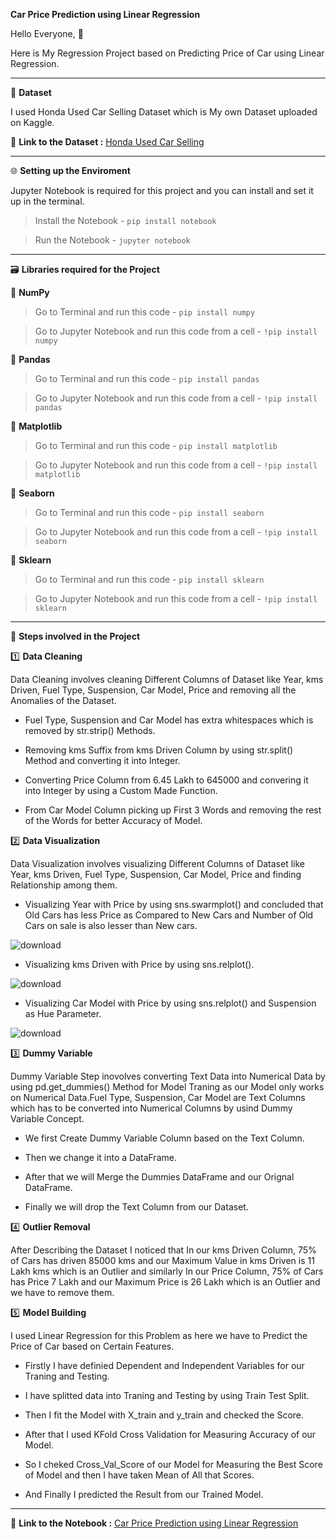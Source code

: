 **Car Price Prediction using Linear Regression**

Hello Everyone, 👋 

Here is My Regression Project based on Predicting Price of Car using Linear Regression.

------------------------------------

🔸 **Dataset**

I used Honda Used Car Selling Dataset which is My own Dataset uploaded on Kaggle.

📍 **Link to the Dataset :** [Honda Used Car Selling](https://www.kaggle.com/datasets/themrityunjaypathak/honda-car-selling)

-------------------------------------

🌐 **Setting up the Enviroment**

Jupyter Notebook is required for this project and you can install and set it up in the terminal.

> Install the Notebook - `pip install notebook`

> Run the Notebook - `jupyter notebook`

------------------------------------------

🗃️ **Libraries required for the Project**

🔸 **NumPy**

> Go to Terminal and run this code - `pip install numpy`

> Go to Jupyter Notebook and run this code from a cell - `!pip install numpy`

🔸 **Pandas**

> Go to Terminal and run this code - `pip install pandas`

> Go to Jupyter Notebook and run this code from a cell - `!pip install pandas`

🔸 **Matplotlib**

> Go to Terminal and run this code - `pip install matplotlib`

> Go to Jupyter Notebook and run this code from a cell - `!pip install matplotlib`

🔸 **Seaborn**

> Go to Terminal and run this code - `pip install seaborn`

> Go to Jupyter Notebook and run this code from a cell - `!pip install seaborn`

🔸 **Sklearn**

> Go to Terminal and run this code - `pip install sklearn`

> Go to Jupyter Notebook and run this code from a cell - `!pip install sklearn`

--------------------------------------------

📝 **Steps involved in the Project**

1️⃣ **Data Cleaning**

Data Cleaning involves cleaning Different Columns of Dataset like Year, kms Driven, Fuel Type, Suspension, Car Model, Price and removing all the Anomalies of the Dataset.

- Fuel Type, Suspension and Car Model has extra whitespaces which is removed by str.strip() Methods.

- Removing kms Suffix from kms Driven Column by using str.split() Method and converting it into Integer.

- Converting Price Column from 6.45 Lakh to 645000 and convering it into Integer by using a Custom Made Function.

- From Car Model Column picking up First 3 Words and removing the rest of the Words for better Accuracy of Model.

2️⃣ **Data Visualization**

Data Visualization involves visualizing Different Columns of Dataset like Year, kms Driven, Fuel Type, Suspension, Car Model, Price and finding Relationship among them.

- Visualizing Year with Price by using sns.swarmplot() and concluded that Old Cars has less Price as Compared to New Cars and Number of Old Cars on sale is also lesser than New cars.

![download](https://github.com/TheMrityunjayPathak/CarPricePrediction/assets/123563634/5e23ec76-ebe0-4f42-9d72-24b881eceeff)

- Visualizing kms Driven with Price by using sns.relplot().

![download](https://github.com/TheMrityunjayPathak/CarPricePrediction/assets/123563634/3d7c4b1f-a2b3-47c7-8e0d-86c49aa80313)

- Visualizing Car Model with Price by using sns.relplot() and Suspension as Hue Parameter.

![download](https://github.com/TheMrityunjayPathak/CarPricePrediction/assets/123563634/c5faa6d5-46ed-4995-82fe-ec042beca0e4)

3️⃣ **Dummy Variable**

Dummy Variable Step inovolves converting Text Data into Numerical Data by using pd.get_dummies() Method for Model Traning as our Model only works on Numerical Data.Fuel Type, Suspension, Car Model are Text Columns which has to be converted into Numerical Columns by usind Dummy Variable Concept.

- We first Create Dummy Variable Column based on the Text Column.

- Then we change it into a DataFrame.

- After that we will Merge the Dummies DataFrame and our Orignal DataFrame.

- Finally we will drop the Text Column from our Dataset.

4️⃣ **Outlier Removal**

After Describing the Dataset I noticed that In our kms Driven Column, 75% of Cars has driven 85000 kms and our Maximum Value in kms Driven is 11 Lakh kms which is an Outlier and similarly In our Price Column, 75% of Cars has Price 7 Lakh and our Maximum Price is 26 Lakh which is an Outlier and we have to remove them.

5️⃣ **Model Building**

I used Linear Regression for this Problem as here we have to Predict the Price of Car based on Certain Features.

- Firstly I have definied Dependent and Independent Variables for our Traning and Testing.

- I have splitted data into Traning and Testing by using Train Test Split.

- Then I fit the Model with X_train and y_train and checked the Score.

- After that I used KFold Cross Validation for Measuring Accuracy of our Model.

- So I cheked Cross_Val_Score of our Model for Measuring the Best Score of Model and then I have taken Mean of All that Scores.

- And Finally I predicted the Result from our Trained Model.

--------------------------------

📍 **Link to the Notebook :** [Car Price Prediction using Linear Regression](https://www.kaggle.com/code/themrityunjaypathak/car-price-prediction-using-linear-regression)
